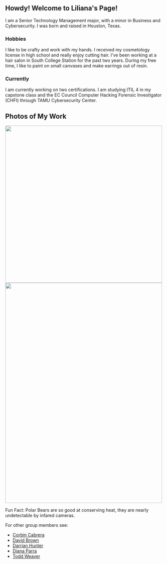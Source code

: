 ## Howdy! Welcome to Liliana's Page!
I am a Senior Technology Management major, with a minor in Business and Cybersecurity. 
I was born and raised in Houston, Texas. 

### Hobbies
I like to be crafty and work with my hands. I received my cosmetology license in high school and really enjoy cutting hair.
I've been working at a hair salon in South College Station for the past two years. 
During my free time, I like to paint on small canvases and make earrings out of resin. 


### Currently
I am currently working on two certifications.
I am studying ITIL 4 in my capstone class and the EC Council Computer Hacking Forensic Investigator (CHFI) through TAMU Cybersecurity Center. 

## Photos of My Work 
<img src="https://gvgtw.github.io/tcmg412-project2/images/lilianapic.jpg" height="500" width="500">


<img src="https://gvgtw.github.io/tcmg412-project2/images/liliana.jpg" height="700" width="500">


Fun Fact: Polar Bears are so good at conserving heat, they are nearly undetectable by infared cameras.


For other group members see:
* [Corbin Cabrera](https://gvgtw.github.io/tcmg412-project2/index)
* [David Brown](https://gvgtw.github.io/tcmg412-project2/David)
* [Darrian Hunter](https://gvgtw.github.io/tcmg412-project2/Darrian)
* [Diana Parra](https://gvgtw.github.io/tcmg412-project2/Diana)
* [Todd Weaver](https://gvgtw.github.io/tcmg412-project2/Todd)
